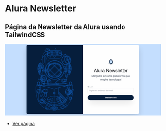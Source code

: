 # Alura Newsletter

## Página da Newsletter da Alura usando TailwindCSS

<img src="./image/gif.gif">

- <a href="https://aluranewsletter-kellysondias.vercel.app">Ver página</a>